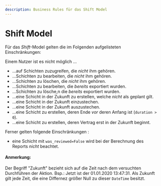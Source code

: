 ```yaml
---
description: Business Rules für das Shift Model
---
```


# Shift Model

Für das *Shift*-Model gelten die im Folgenden aufgelisteten Einschränkungen:

Einem Nutzer ist es nicht möglich ...

* ...auf Schichten zuzugreifen, die *nicht* ihm gehören.
* ...Schichten zu bearbeiten, die *nicht* ihm gehören.
* ...Schichten zu löschen, die *nicht* ihm gehören.
* ...Schichten zu bearbeiten, die *bereits* exportiert wurden.
* ...Schichten zu lösche,n die *bereits* exportiert wurden.
* ...eine Schicht in der Zukunft zu erstellen, welche *nicht* als geplant gilt.
* ...eine Schicht in der Zukunft einzustechen.
* ...eine Schicht in der Zukunft auszustechen.
* ...eine Schicht zu erstellen, deren Ende *vor* deren Anfang ist (`duration > 0`).
* ...eine Schicht zu erstellen, deren Vertrag erst in der Zukunft beginnt.

Ferner gelten folgende Einschränkungen :

* eine Schicht mit `was_reviewed=False` wird bei der Berechnung des Reports *nicht* beachtet.


#### Anmerkung:
Der Begriff "Zukunft" bezieht sich auf die Zeit nach dem versuchten Durchführen der Aktion.
Bsp.: Jetzt ist der 01.01.2020 13:47:31. Als Zukunft gilt jede Zeit, die eine Differnez größer Null zu dieser `DateTime`
besitzt.
